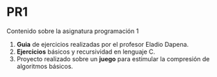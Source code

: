 # PR1

Contenido sobre la asignatura programación 1

1. **Guia** de ejercicios realizadas por el profesor Eladio Dapena. 
2. **Ejercicios** básicos y recursividad en lenguaje C.
3. Proyecto realizado sobre un **juego** para estimular la compresión de algoritmos básicos.
